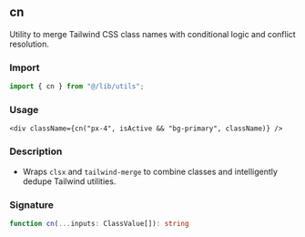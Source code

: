 ## cn

Utility to merge Tailwind CSS class names with conditional logic and conflict resolution.

### Import
```ts
import { cn } from "@/lib/utils";
```

### Usage
```tsx
<div className={cn("px-4", isActive && "bg-primary", className)} />
```

### Description
- Wraps `clsx` and `tailwind-merge` to combine classes and intelligently dedupe Tailwind utilities.

### Signature
```ts
function cn(...inputs: ClassValue[]): string
```


